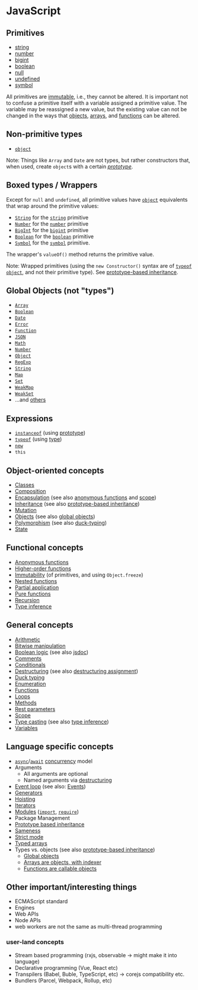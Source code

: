 # JavaScript

## Primitives

- [string][type-string]
- [number][type-number]
- [bigint][type-bigint]
- [boolean][type-boolean]
- [null][type-null]
- [undefined][type-undefined]
- [symbol][type-symbol]

All primitives are [immutable][concept-immutable], i.e., they cannot be altered. It is important not to confuse a primitive itself with a variable assigned a primitive value. The variable may be reassigned a new value, but the existing value can not be changed in the ways that [objects][type-object], [arrays][type-array], and [functions][type-function] can be altered.

## Non-primitive types

- [`object`][type-object]

Note: Things like `Array` and `Date` are not types, but rather constructors that, when used, create `object`s with a certain [_prototype_][concept-prototype-inheritance].

## Boxed types / Wrappers

Except for `null` and `undefined`, all primitive values have [`object`][type-object] equivalents that wrap around the primitive values:

- [`String`][global-object-string] for the [`string`][type-string] primitive
- [`Number`][global-object-number] for the [`number`][type-number] primitive
- [`BigInt`][global-object-bigint] for the [`bigint`][type-bigint] primitive
- [`Boolean`][global-object-boolean] for the [`boolean`][type-boolean] primitive
- [`Symbol`][global-object-symbol] for the [`symbol`][type-symbol] primitive.

The wrapper's `valueOf()` method returns the primitive value.

Note: Wrapped primitives (using the `new Constructor()` syntax are of [`typeof`][keyword-typeof] [`object`][type-object], and not their primitive type). See [prototype-based inheritance][concept-prototype-inheritance].

[type-array]: ../../../reference/types/array.md
[type-bigint]: ../../../reference/types/big_integer.md
[type-boolean]: ../../../reference/types/boolean.md
[type-function]: ../../../reference/types/function.md
[type-null]: ../../../reference/types/null.md
[type-number]: ../../../reference/types/number.md
[type-object]: ../../../reference/types/object.md
[type-string]: ../../../reference/types/string.md
[type-symbol]: ../../../reference/types/symbol.md
[type-undefined]: ../../../reference/concepts/undefined.md

## Global Objects (not "types")

- [`Array`][global-object-array]
- [`Boolean`][global-object-boolean]
- [`Date`][global-object-date]
- [`Error`][global-object-error]
- [`Function`][global-object-function]
- [`JSON`][global-object-json]
- [`Math`][global-object-math]
- [`Number`][global-object-number]
- [`Object`][global-object-object]
- [`RegExp`][global-object-regexp]
- [`String`][global-object-string]
- [`Map`][global-object-map]
- [`Set`][global-object-set]
- [`WeakMap`][global-object-weakmap]
- [`WeakSet`][global-object-weakset]
- ...and [others][concept-global-objects]

[global-object-array]: ./objects/array.md
[global-object-boolean]: ./objects/boolean.md
[global-object-bigint]: ./objects/bigint.md
[global-object-date]: ./objects/date.md
[global-object-error]: ./objects/error.md
[global-object-function]: ./objects/function.md
[global-object-json]: ./objects/json.md
[global-object-map]: ./objects/map.md
[global-object-math]: ./objects/math.md
[global-object-number]: ./objects/number.md
[global-object-object]: ./objects/object.md
[global-object-promise]: ./objects/promise.md
[global-object-regexp]: ./objects/regexp.md
[global-object-set]: ./objects/set.md
[global-object-string]: ./objects/string.md
[global-object-symbol]: ./objects/symbol.md
[global-object-typed-array]: ./objects/typed-array.md
[global-object-weakmap]: ./objects/weakmap.md
[global-object-weakset]: ./objects/weakset.md

## Expressions

- [`instanceof`][keyword-instanceof] (using [prototype][concept-prototype-inheritance])
- [`typeof`][keyword-typeof] (using [type][concept-prototype-inheritance])
- [`new`][keyword-new]
- `this`

## Object-oriented concepts

- [Classes][concept-classes]
- [Composition][concept-composition]
- [Encapsulation][concept-encapsulation] (see also [anonymous functions][concept-anonymous-functions] and [scope][concept-scope])
- [Inheritance][concept-inheritance] (see also [prototype-based inheritance][concept-prototype-inheritance])
- [Mutation][concept-mutation]
- [Objects][concept-objects] (see also [global objects][concept-global-objects])
- [Polymorphism][concept-polymorphism] (see also [duck-typing][concept-duck-typing])
- [State][concept-state]

[concept-classes]: ../../../reference/concepts/classes.md
[concept-composition]: ../../../reference/concepts/composition.md
[concept-encapsulation]: ../../../reference/concepts/encapsulation.md
[concept-inheritance]: ../../../reference/concepts/inheritance.md
[concept-mutation]: ../../../reference/concepts/mutation.md
[concept-objects]: ../../../reference/concepts/objects.md
[concept-polymorphism]: ../../../reference/concepts/polymorphism.md
[concept-state]: ../../../reference/concepts/state.md

## Functional concepts

- [Anonymous functions][concept-anonymous-functions]
- [Higher-order functions][concept-higher-order-functions]
- [Immutability][concept-immutable] (of primitives, and using `Object.freeze`)
- [Nested functions][concept-nested-functions]
- [Partial application][concept-partial-application]
- [Pure functions][concept-pure-functions]
- [Recursion][concept-recursion]
- [Type inference][concept-type-inference]

[concept-anonymous-functions]: ../../../reference/concepts/anonymous_functions.md
[concept-higher-order-functions]: ../../../reference/concepts/higher_order_functions.md
[concept-immutable]: ../../../reference/concepts/immutability.md
[concept-nested-functions]: ../../../reference/concepts/nested_functions.md
[concept-partial-application]: ../../../reference/concepts/partial_application.md
[concept-pure-functions]: ../../../reference/concepts/pure_functions.md
[concept-recursion]: ../../../reference/concepts/recursion.md
[concept-type-inference]: ../../../reference/concepts/type_inference.md

## General concepts

- [Arithmetic][concept-arithmetic]
- [Bitwise manipulation][concept-bitwise-manipulation]
- [Boolean logic][concept-boolean-logic] (see also [jsdoc][platforms-jsdoc])
- [Comments][concept-comments]
- [Conditionals][concept-conditionals]
- [Destructuring][concept-destructuring] (see also [destructuring assignment][concept-destructuring-assignment])
- [Duck typing][concept-duck-typing]
- [Enumeration][concept-enumeration]
- [Functions][concept-functions]
- [Loops][concept-loops]
- [Methods][concept-methods]
- [Rest parameters][concept-rest-parameters]
- [Scope][concept-scope]
- [Type casting][concept-type-casting] (see also [type inference][concept-type-inference])
- [Variables][concept-variables]

[concept-arithmetic]: ../../../reference/concepts/arithmetic.md
[concept-bitwise-manipulation]: ../../../reference/concepts/bitwise_manipulation.md
[concept-boolean-logic]: ../../../reference/concepts/boolean_logic.md
[concept-comments]: ../../../reference/concepts/comments.md
[concept-conditionals]: ../../../reference/concepts/conditionals.md
[concept-destructuring]: ../../../reference/concepts/destructuring.md
[concept-destructuring-assignment]: ../../../reference/concepts/destructuring_assignment.md
[concept-duck-typing]: ../../../reference/concepts/duck_typing.md
[concept-enumeration]: ../../../reference/concepts/enumeration.md
[concept-functions]: ../../../reference/concepts/functions.md
[concept-loops]: ../../../reference/concepts/loops.md
[concept-methods]: ../../../reference/concepts/methods.md
[concept-rest-parameters]: ../../../reference/concepts/rest_parameters.md
[concept-scope]: ../../../reference/concepts/scope.md
[concept-type-casting]: ../../../reference/concepts/type_casting.md
[concept-variables]: ../../../reference/concepts/variables.md

## Language specific concepts

- [`async`][keyword-async]/[`await`][keyword-await] [concurrency][concept-concurrency] model
- Arguments
  - All arguments are optional
  - Named arguments via [destructuring][concept-destructuring]
- [Event loop][concept-event-loop] (see also: [Events][concept-events])
- [Generators][concept-generators]
- [Hoisting][concept-hoisting]
- [Iterators][concept-iterators]
- [Modules][concept-modules] ([`import`][keyword-import], [`require`][keyword-require])
- Package Management
- [Prototype based inheritance][concept-prototype-inheritance]
- [Sameness][concept-sameness]
- [Strict mode][concept-strict-mode]
- [Typed arrays][global-object-typed-array]
- Types vs. objects (see also [prototype-based inheritance][concept-prototype-inheritance])
  - [Global objects][concept-global-objects]
  - [Arrays are objects, with indexer][global-object-array]
  - [Functions are callable objects][global-object-function]

[concept-concurrency]: ../../../reference/concepts/concurrency.md
[concept-events]: ../../languages/javascript/info/events.md
[concept-event-loop]: ../../languages/javascript/info/event_loop.md
[concept-generators]: ../../languages/javascript/info/generators.md
[concept-global-objects]: ../../languages/javascript/info/global_objects.md
[concept-hoisting]: ../../languages/javascript/info/hoisting.md
[concept-iterators]: ../../languages/javascript/info/iterators.md
[concept-modules]: ../../languages/javascript/info/modules.md
[concept-prototype-inheritance]: ../../languages/javascript/info/prototype_inheritance.md
[concept-sameness]: ../../languages/javascript/info/sameness.md
[concept-strict-mode]: ../../languages/javascript/info/strict_mode.md
[keyword-async]: ./keywords/async.md
[keyword-await]: ./keywords/await.md
[keyword-new]: ./keywords/new.md
[keyword-import]: ./keywords/import.md
[keyword-instanceof]: ./keywords/instanceof.md
[keyword-require]: ./keywords/require.md
[keyword-typeof]: ./keywords/typeof.md
[platforms-jsdoc]: ../../tooling/jsdoc.md

## Other important/interesting things

- ECMAScript standard
- Engines
- Web APIs
- Node APIs
- web workers are not the same as multi-thread programming

### user-land concepts

- Stream based programming (rxjs, observable -> might make it into language)
- Declarative programming (Vue, React etc)
- Transpilers (Babel, Buble, TypeScript, etc) -> corejs compatibility etc.
- Bundlers (Parcel, Webpack, Rollup, etc)
